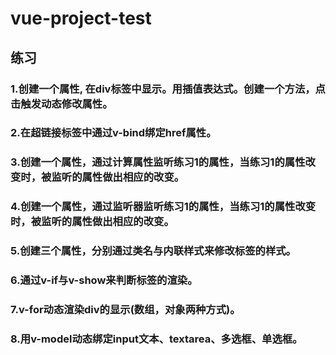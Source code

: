 # vue-project-test

## 练习
### 1.创建一个属性, 在div标签中显示。用插值表达式。创建一个方法，点击触发动态修改属性。
### 2.在超链接标签中通过v-bind绑定href属性。
### 3.创建一个属性，通过计算属性监听练习1的属性，当练习1的属性改变时，被监听的属性做出相应的改变。
### 4.创建一个属性，通过监听器监听练习1的属性，当练习1的属性改变时，被监听的属性做出相应的改变。
### 5.创建三个属性，分别通过类名与内联样式来修改标签的样式。
### 6.通过v-if与v-show来判断标签的渲染。
### 7.v-for动态渲染div的显示(数组，对象两种方式)。
### 8.用v-model动态绑定input文本、textarea、多选框、单选框。